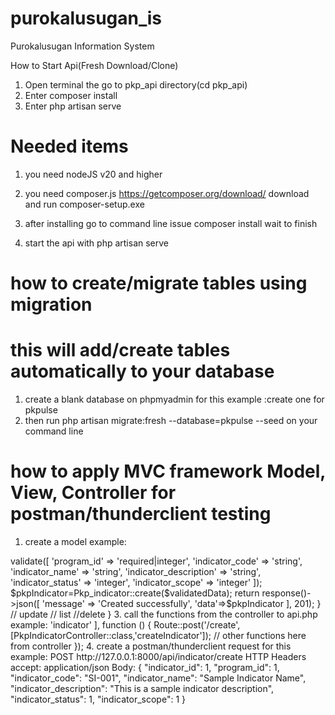 # purokalusugan_is
Purokalusugan Information System

How to Start Api(Fresh Download/Clone)
  1. Open terminal the go to pkp_api directory(cd pkp_api)
  2. Enter composer install
  3. Enter php artisan serve

# Needed items
1. you need nodeJS v20 and higher
2. you need composer.js
https://getcomposer.org/download/
download and run composer-setup.exe
3. after installing
go to command line issue
composer install
wait to finish

4. start the api with
php artisan serve

# how to create/migrate tables using migration
# this will add/create tables automatically to your database
1. create a blank database on phpmyadmin for this example :create one for pkpulse
2. then run
php artisan migrate:fresh --database=pkpulse --seed
on your command line

# how to apply MVC framework Model, View, Controller for postman/thunderclient testing
1. create a model
example:
<?php

namespace App\Models;

use Illuminate\Database\Eloquent\Model;

class Pkp_indicator extends Model
{
    protected $connection = 'pkpulse';
    protected $fillable = [        
        'program_id',
        'indicator_code',
        'indicator_name',
        'indicator_description',
        'indicator_status',
        'indicator_scope'
    ];
}

2. create a controller
example:
<?php

namespace App\Http\Controllers;
use App\Models\Pkp_indicator;
use Illuminate\Http\JsonResponse;
use Illuminate\Http\Request;

class PkpIndicatorController extends Controller
{
    // create
    public function createIndicator(Request $request):JsonResponse
    {
        $validatedData=$request->validate([            
            'program_id' => 'required|integer',
            'indicator_code' => 'string',
            'indicator_name' => 'string',
            'indicator_description' => 'string',
            'indicator_status' => 'integer',
            'indicator_scope' => 'integer'            
        ]);
        $pkpIndicator=Pkp_indicator::create($validatedData);
         return response()->json([
            'message' => 'Created successfully',
            'data'=>$pkpIndicator
        ], 201);
    }

    // update


    // list


    //delete
}



3. call the functions from the controller to api.php
example:
<?php

use App\Http\Controllers\AuthenticationController;
use App\Http\Controllers\PkpIndicatorController;
use App\Http\Controllers\ProgramsController;
use Illuminate\Http\Request;
use Illuminate\Support\Facades\Route;

Route::group([
    'prefix' => 'indicator'
], function () {
    Route::post('/create',[PkpIndicatorController::class,'createIndicator']);
    // other functions here from controller
});
4. create a postman/thunderclient request
for this example:
POST http://127.0.0.1:8000/api/indicator/create
HTTP Headers 
accept: application/json
Body: 
{
"indicator_id": 1,
"program_id": 1,
"indicator_code": "SI-001",
"indicator_name": "Sample Indicator Name",
"indicator_description": "This is a sample indicator description",
"indicator_status": 1,
"indicator_scope": 1
}
